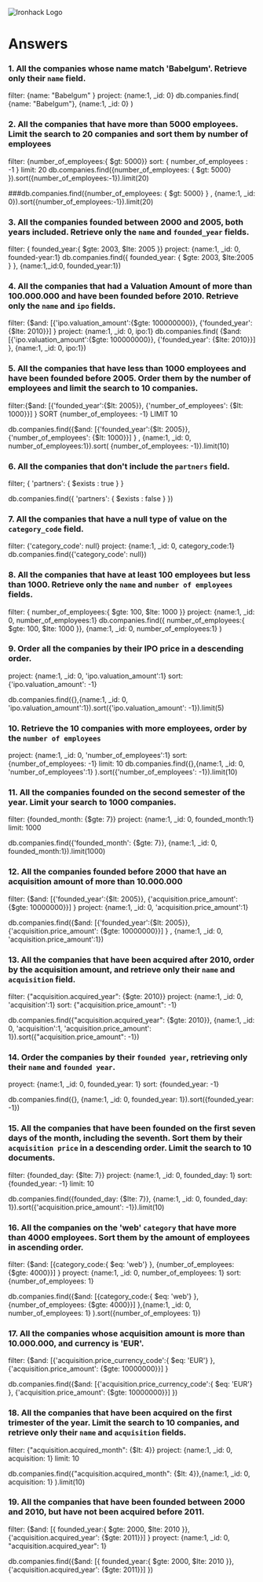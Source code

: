 ![Ironhack Logo](https://i.imgur.com/1QgrNNw.png)

# Answers

### 1. All the companies whose name match 'Babelgum'. Retrieve only their `name` field.
filter: {name: "Babelgum" }
project: {name:1, _id: 0}
db.companies.find( {name: "Babelgum"}, {name:1, _id: 0} )

### 2. All the companies that have more than 5000 employees. Limit the search to 20 companies and sort them by **number of employees**
filter: {number_of_employees:{ $gt: 5000}}
sort: { number_of_employees : -1 }
limit: 20
db.companies.find({number_of_employees: { $gt: 5000} }).sort({number_of_employees:-1}).limit(20)

###db.companies.find({number_of_employees: { $gt: 5000} } ,  {name:1, _id: 0}).sort({number_of_employees:-1}).limit(20)



### 3. All the companies founded between 2000 and 2005, both years included. Retrieve only the `name` and `founded_year` fields.

filter: { founded_year:{ $gte: 2003, $lte: 2005 }}
project: {name:1, _id: 0, founded-year:1}
db.companies.find({ founded_year: { $gte: 2003, $lte:2005  } }, {name:1,_id:0, founded_year:1})


### 4. All the companies that had a Valuation Amount of more than 100.000.000 and have been founded before 2010. Retrieve only the `name` and `ipo` fields.

filter:
{$and: [{'ipo.valuation_amount':{$gte: 100000000}}, {'founded_year': {$lte: 2010}}] }
project: {name:1, _id: 0, ipo:1}
db.companies.find( {$and: [{'ipo.valuation_amount':{$gte: 100000000}}, {'founded_year': {$lte: 2010}}] }, {name:1, _id: 0, ipo:1})

### 5. All the companies that have less than 1000 employees and have been founded before 2005. Order them by the number of employees and limit the search to 10 companies.
filter:{$and: [{'founded_year':{$lt: 2005}}, {'number_of_employees': {$lt: 1000}}] }
SORT
{number_of_employees: -1}
LIMIT 10

db.companies.find({$and: [{'founded_year':{$lt: 2005}}, {'number_of_employees': {$lt: 1000}}] } , {name:1, _id: 0, number_of_employees:1}).sort( {number_of_employees: -1}).limit(10)

### 6. All the companies that don't include the `partners` field.
filter; { 'partners': { $exists : true } }

db.companies.find({ 'partners': { $exists : false } })


### 7. All the companies that have a null type of value on the `category_code` field.
filter: {'category_code': null}
project: {name:1, _id: 0, category_code:1}
db.companies.find({'category_code': null})

### 8. All the companies that have at least 100 employees but less than 1000. Retrieve only the `name` and `number of employees` fields.
filter: { number_of_employees:{ $gte: 100, $lte: 1000 }}
project: {name:1, _id: 0, number_of_employees:1}
db.companies.find({ number_of_employees:{ $gte: 100, $lte: 1000 }}, {name:1, _id: 0, number_of_employees:1} )

### 9. Order all the companies by their IPO price in a descending order.
project: {name:1, _id: 0, 'ipo.valuation_amount':1}
sort: {'ipo.valuation_amount': -1}

db.companies.find({},{name:1, _id: 0, 'ipo.valuation_amount':1}).sort({'ipo.valuation_amount': -1}).limit(5)


### 10. Retrieve the 10 companies with more employees, order by the `number of employees`
project: {name:1, _id: 0, 'number_of_employees':1}
sort: {number_of_employees: -1}
limit: 10
db.companies.find({},{name:1, _id: 0, 'number_of_employees':1} ).sort({'number_of_employees': -1}).limit(10)

### 11. All the companies founded on the second semester of the year. Limit your search to 1000 companies.
filter: {founded_month: {$gte: 7}}
project: {name:1, _id: 0, founded_month:1}
limit: 1000

db.companies.find({'founded_month': {$gte: 7}}, {name:1, _id: 0, founded_month:1}).limit(1000)

<!-- ### 12. All the companies that have been 'deadpooled' after the third year. -->

### 12. All the companies founded before 2000 that have an acquisition amount of more than 10.000.000
filter: {$and: [{'founded_year':{$lt: 2005}}, {'acquisition.price_amount': {$gte: 10000000}}] }
project: {name:1, _id: 0, 'acquisition.price_amount':1}


db.companies.find({$and: [{'founded_year':{$lt: 2005}}, {'acquisition.price_amount': {$gte: 10000000}}] } , {name:1, _id: 0, 'acquisition.price_amount':1})

<!-- Your Code Goes Here -->

### 13. All the companies that have been acquired after 2010, order by the acquisition amount, and retrieve only their `name` and `acquisition` field.
filter: {"acquisition.acquired_year": {$gte: 2010}}
project: {name:1, _id: 0, 'acquisition':1}
sort: {"acquisition.price_amount": -1}

db.companies.find({"acquisition.acquired_year": {$gte: 2010}}, {name:1, _id: 0, 'acquisition':1, 'acquisition.price_amount': 1}).sort({"acquisition.price_amount": -1})

### 14. Order the companies by their `founded year`, retrieving only their `name` and `founded year`.
proyect: {name:1, _id: 0,  founded_year: 1}
sort: {founded_year: -1}

db.companies.find({}, {name:1, _id: 0,  founded_year: 1}).sort({founded_year: -1})

### 15. All the companies that have been founded on the first seven days of the month, including the seventh. Sort them by their `acquisition price` in a descending order. Limit the search to 10 documents.
filter: {founded_day: {$lte: 7}}
project: {name:1, _id: 0,  founded_day: 1}
sort: {founded_year: -1}
limit: 10

db.companies.find({founded_day: {$lte: 7}}, {name:1, _id: 0,  founded_day: 1}).sort({'acquisition.price_amount': -1}).limit(10)


### 16. All the companies on the 'web' `category` that have more than 4000 employees. Sort them by the amount of employees in ascending order.
filter: {$and: [{category_code:{ $eq: 'web'} }, {number_of_employees: {$gte: 4000}}] }
proyect: {name:1, _id: 0,  number_of_employees: 1}
sort: {number_of_employees: 1}

db.companies.find({$and: [{category_code:{ $eq: 'web'} }, {number_of_employees: {$gte: 4000}}] },{name:1, _id: 0,  number_of_employees: 1} ).sort({number_of_employees: 1})

### 17. All the companies whose acquisition amount is more than 10.000.000, and currency is 'EUR'.
filter: {$and: [{'acquisition.price_currency_code':{ $eq: 'EUR'} }, {'acquisition.price_amount': {$gte: 10000000}}] }

db.companies.find({$and: [{'acquisition.price_currency_code':{ $eq: 'EUR'} }, {'acquisition.price_amount': {$gte: 10000000}}] })


### 18. All the companies that have been acquired on the first trimester of the year. Limit the search to 10 companies, and retrieve only their `name` and `acquisition` fields.
filter: {"acquisition.acquired_month": {$lt: 4}}
project: {name:1, _id: 0,  acquisition: 1}
limit: 10

db.companies.find({"acquisition.acquired_month": {$lt: 4}},{name:1, _id: 0,  acquisition: 1} ).limit(10)


### 19. All the companies that have been founded between 2000 and 2010, but have not been acquired before 2011.
filter: {$and: [{ founded_year:{ $gte: 2000, $lte: 2010 }}, {'acquisition.acquired_year': {$gte: 2011}}] }
proyect: {name:1, _id: 0, "acquisition.acquired_year": 1}

db.companies.find({$and: [{ founded_year:{ $gte: 2000, $lte: 2010 }}, {'acquisition.acquired_year': {$gte: 2011}}] })


